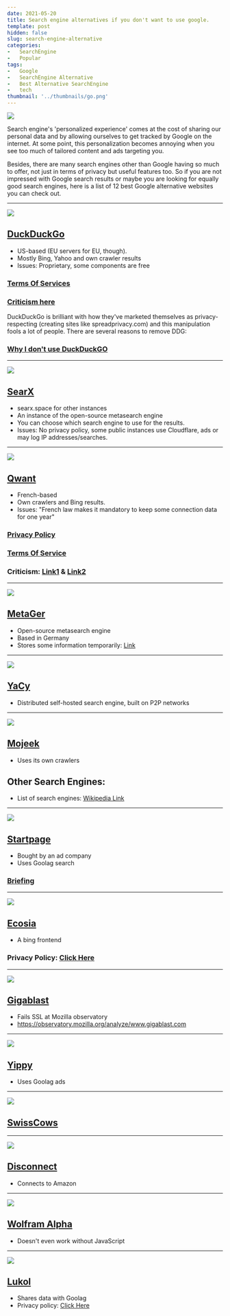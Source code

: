 ```yaml
---
date: 2021-05-20
title: Search engine alternatives if you don't want to use google.
template: post
hidden: false
slug: search-engine-alternative
categories:
-   SearchEngine
-   Popular
tags:
-   Google
-   SearchEngine Alternative
-   Best Alternative SearchEngine
-   tech
thumbnail: '../thumbnails/go.png'
---
```

<!-- more -->


![](../images/post-images/search-engine-alternative/go.jpg)

Search engine's 'personalized experience' comes at the cost of sharing our personal data and by allowing ourselves to get tracked by Google on the internet. At some point, this personalization becomes annoying when you see too much of tailored content and ads targeting you.
<!-- more -->
Besides, there are many search engines other than Google having so much to offer, not just in terms of privacy but useful features too. So if you are not impressed with Google search results or maybe you are looking for equally good search engines, here is a list of 12 best Google alternative websites you can check out.
______________________________________________________________________________________________________
![](../images/post-images/search-engine-alternative/duck.png)
## [DuckDuckGo](https://duckduckgo.com/) 
* US-based (EU servers for EU, though).
* Mostly Bing, Yahoo and own crawler results 
* Issues: Proprietary, some components are free
### [Terms Of Services](https://tosdr.org/#duckduckgo)  
### [Criticism here](https://gitlab.com/prism-break/prism-break/-/issues/2143) 
DuckDuckGo is brilliant with how they've marketed themselves as privacy-respecting (creating sites like spreadprivacy.com) and this manipulation fools a lot of people.  There are several reasons to remove DDG:
### [Why I don't use DuckDuckGO](https://www.reddit.com/comments/aqz3q8)
<!-- more -->
______________________________________________________________________________________________________
![](../images/post-images/search-engine-alternative/sear.png)
## [SearX](https://searx.xyz/)
* searx.space for other instances
* An instance of the open-source metasearch engine
* You can choose which search engine to use for the results.
* Issues: No privacy policy, some public instances use Cloudflare, ads or may log IP addresses/searches.
______________________________________________________________________________________________________
![](../images/post-images/search-engine-alternative/q.png)
## [Qwant](https://www.qwant.com/)
* French-based
* Own crawlers and Bing results.
* Issues: "French law makes it mandatory to keep some connection data for one year" 
### [Privacy Policy](https://about.qwant.com/legal/privacy/)
### [Terms Of Service](https://tosdr.org/#qwant)
### Criticism: [Link1](https://www.reddit.com/r/privacy/comments/bstxms/qwants_future_regarding_ethics/) & [Link2](https://forum.vivaldi.net/topic/35097/ethics-a-heavy-suspicion-towards-the-qwant-search-engine)
______________________________________________________________________________________________________
![](../images/post-images/search-engine-alternative/ger.png)
## [MetaGer](https://metager.org/)
* Open-source metasearch engine
* Based in Germany
* Stores some information temporarily: [Link](https://metager.org/datenschutz)
______________________________________________________________________________________________________
![](../images/post-images/search-engine-alternative/ya.png)
## [YaCy](https://yacy.net/)
* Distributed self-hosted search engine, built on P2P networks
______________________________________________________________________________________________________
![](../images/post-images/search-engine-alternative/mo.png)
## [Mojeek](https://www.mojeek.com/)
* Uses its own crawlers

## Other Search Engines:
* List of search engines: [Wikipedia Link](https://en.m.wikipedia.org/wiki/List_of_search_engines)
______________________________________________________________________________________________________
![](../images/post-images/search-engine-alternative/star.png)
## [Startpage](https://startpage.com/)
* Bought by an ad company
* Uses Goolag search 
### [Briefing](https://restoreprivacy.com/startpage-system1-privacy-one-group)
______________________________________________________________________________________________________
![](../images/post-images/search-engine-alternative/eco.png)
## [Ecosia](https://www.ecosia.org/)
* A bing frontend 
### Privacy Policy: [Click Here](https://info.ecosia.org/privacy#privacy-faq-item-6)
______________________________________________________________________________________________________
![](../images/post-images/search-engine-alternative/last.png)
## [Gigablast](https://gigablast.com/)
* Fails SSL at Mozilla observatory
* https://observatory.mozilla.org/analyze/www.gigablast.com
______________________________________________________________________________________________________
![](../images/post-images/search-engine-alternative/yi.png)
## [Yippy](https://yippy.com/)
* Uses Goolag ads
______________________________________________________________________________________________________
![](../images/post-images/search-engine-alternative/swiss.png)
## [SwissCows](https://swisscows.com/)
______________________________________________________________________________________________________
![](../images/post-images/search-engine-alternative/dis.png)
## [Disconnect](https://search.disconnect.me/)
* Connects to Amazon
______________________________________________________________________________________________________
![](../images/post-images/search-engine-alternative/wolf.png)
## [Wolfram Alpha](https://www.wolframalpha.com/)
* Doesn't even work without JavaScript
______________________________________________________________________________________________________
![](../images/post-images/search-engine-alternative/lu.png)
## [Lukol](https://www.lukol.com/)
* Shares data with Goolag
* Privacy policy: [Click Here](https://www.lukol.com/privacy.php)